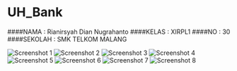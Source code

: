 # UH_Bank

####NAMA    : Rianirsyah Dian Nugrahanto
####KELAS   : XIRPL1
####NO      : 30
####SEKOLAH : SMK TELKOM MALANG

![Screenshot 1](https://s16.postimg.org/hvjl2ixf9/Screenshot_51.png)
![Screenshot 2](https://s9.postimg.org/bkskttjjz/Screenshot_52.png)
![Screenshot 3](https://s27.postimg.org/55qfa2ulv/Screenshot_76.png)
![Screenshot 4](https://s23.postimg.org/xor5z6rcb/Screenshot_77.png)
![Screenshot 5](https://s21.postimg.org/i0s5zk013/Screenshot_78.png)
![Screenshot 6](https://s9.postimg.org/s6cf6nr8f/Screenshot_79.png)
![Screenshot 7](https://s7.postimg.org/okthffwpn/Screenshot_80.png)
![Screenshot 8](https://s14.postimg.org/p5kvdkd35/Screenshot_81.png)

